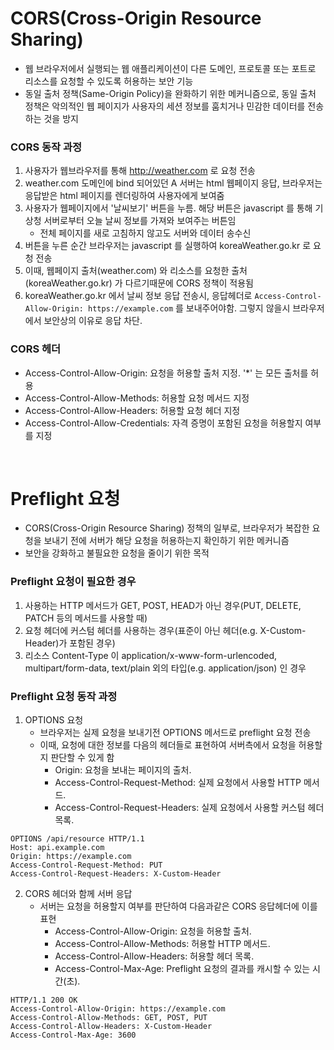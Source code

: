 # CORS(Cross-Origin Resource Sharing)
* 웹 브라우저에서 실행되는 웹 애플리케이션이 다른 도메인, 프로토콜 또는 포트로 리소스를 요청할 수 있도록 허용하는 보안 기능
* 동일 출처 정책(Same-Origin Policy)을 완화하기 위한 메커니즘으로, 동일 출처 정책은 악의적인 웹 페이지가 사용자의 세션 정보를 훔치거나 민감한 데이터를 전송하는 것을 방지

### CORS 동작 과정
1. 사용자가 웹브라우저를 통해 http://weather.com 로 요청 전송
2. weather.com 도메인에 bind 되어있던 A 서버는 html 웹페이지 응답, 브라우저는 응답받은 html 페이지를 렌더링하여 사용자에게 보여줌
3. 사용자가 웹페이지에서 '날씨보기' 버튼을 누름. 해당 버튼은 javascript 를 통해 기상청 서버로부터 오늘 날씨 정보를 가져와 보여주는 버튼임
   * 전체 페이지를 새로 고침하지 않고도 서버와 데이터 송수신
4. 버튼을 누른 순간 브라우저는 javascript 를 실행하여 koreaWeather.go.kr 로 요청 전송
5. 이때, 웹페이지 출처(weather.com) 와 리소스를 요청한 출처(koreaWeather.go.kr) 가 다르기때문에 CORS 정책이 적용됨
6. koreaWeather.go.kr 에서 날씨 정보 응답 전송시, 응답헤더로 `Access-Control-Allow-Origin: https://example.com` 를 보내주어야함. 그렇지 않을시 브라우저에서 보안상의 이유로 응답 차단. 

### CORS 헤더
* Access-Control-Allow-Origin: 요청을 허용할 출처 지정. '*' 는 모든 출처를 허용
* Access-Control-Allow-Methods: 허용할 요청 메서드 지정
* Access-Control-Allow-Headers: 허용할 요청 헤더 지정
* Access-Control-Allow-Credentials: 자격 증명이 포함된 요청을 허용할지 여부를 지정

<br>

# Preflight 요청
* CORS(Cross-Origin Resource Sharing) 정책의 일부로, 브라우저가 복잡한 요청을 보내기 전에 서버가 해당 요청을 허용하는지 확인하기 위한 메커니즘
* 보안을 강화하고 불필요한 요청을 줄이기 위한 목적

### Preflight 요청이 필요한 경우
1. 사용하는 HTTP 메서드가 GET, POST, HEAD가 아닌 경우(PUT, DELETE, PATCH 등의 메서드를 사용할 때)
2. 요청 헤더에 커스텀 헤더를 사용하는 경우(표준이 아닌 헤더(e.g. X-Custom-Header)가 포함된 경우)
3. 리소스 Content-Type 이 application/x-www-form-urlencoded, multipart/form-data, text/plain 외의 타입(e.g. application/json) 인 경우

### Preflight 요청 동작 과정
1. OPTIONS 요청
   * 브라우저는 실제 요청을 보내기전 OPTIONS 메서드로 preflight 요청 전송
   * 이때, 요청에 대한 정보를 다음의 헤더들로 표현하여 서버측에서 요청을 허용할지 판단할 수 있게 함
     * Origin: 요청을 보내는 페이지의 출처.
     * Access-Control-Request-Method: 실제 요청에서 사용할 HTTP 메서드.
     * Access-Control-Request-Headers: 실제 요청에서 사용할 커스텀 헤더 목록.

```
OPTIONS /api/resource HTTP/1.1
Host: api.example.com
Origin: https://example.com
Access-Control-Request-Method: PUT
Access-Control-Request-Headers: X-Custom-Header
```

2. CORS 헤더와 함께 서버 응답
   * 서버는 요청을 허용할지 여부를 판단하여 다음과같은 CORS 응답헤더에 이를 표현
     * Access-Control-Allow-Origin: 요청을 허용할 출처.
     * Access-Control-Allow-Methods: 허용할 HTTP 메서드.
     * Access-Control-Allow-Headers: 허용할 헤더 목록.
     * Access-Control-Max-Age: Preflight 요청의 결과를 캐시할 수 있는 시간(초).

```
HTTP/1.1 200 OK
Access-Control-Allow-Origin: https://example.com
Access-Control-Allow-Methods: GET, POST, PUT
Access-Control-Allow-Headers: X-Custom-Header
Access-Control-Max-Age: 3600
```
